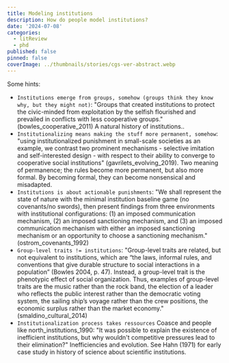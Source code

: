 ```yaml
---
title: Modeling institutions
description: How do people model institutions?
date: '2024-07-08'
categories:
  - litReview
  - phd
published: false
pinned: false
coverImage: ../thumbnails/stories/cgs-ver-abstract.webp
---
```


Some hints:

  - `Institutions emerge from groups, somehow (groups think they know why, but they might not)`: "Groups that created institutions to protect the civic-minded from exploitation by the selfish flourished and prevailed in conflicts with less cooperative groups." (bowles_cooperative_2011) A natural history of institutions..
  - `Institutionalizing means making the stuff more permanent, somehow`: "using institutionalized punishment in small-scale societies as an example, we contrast two prominent mechanisms - selective imitation and self-interested design - with respect to their ability to converge to cooperative social institutions" (gavrilets_evolving_2019). Two meaning of permanence; the rules become more permanent, but also more formal. By becoming formal, they can become nonsensical and misadapted.
  - `Institutions is about actionable punishments`: "We shall represent the state of nature with the minimal institution baseline game (no covenants/no swords), then present findings from three environments with institutional configurations: (1) an imposed communication mechanism, (2) an imposed sanctioning mechanism, and (3) an imposed communication mechanism with either an imposed sanctioning mechanism or an opportunity to choose a sanctioning mechanism." (ostrom_covenants_1992)
  - `Group-level traits != institutions`: "Group-level traits are related, but not equivalent to institutions, which are “the laws, informal rules, and conventions that give durable structure to social interactions in a population” (Bowles 2004, p. 47). Instead, a group-level trait is the phenotypic effect of social organization. Thus, examples of group-level traits are the music rather than the rock band, the election of a leader who reflects the public interest rather than the democratic voting system, the sailing ship’s voyage rather than the crew positions, the economic surplus rather than the market economy." (smaldino_cultural_2014)
  - `Institutionalization process takes ressources` Coasce and people like north_institutions_1990: "It was possible to explain the existence of inefficient institutions, but why wouldn't competitive pressures lead to their elimination?" Inefficiencies and evolution. See Hahn (1971) for early case study in history of science about scientific institutions.